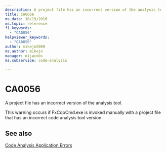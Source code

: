 ```yaml
---
description: A project file has an incorrect version of the analysis tool.
title: CA0056
ms.date: 10/19/2016
ms.topic: reference
f1_keywords:
  - "CA0056"
helpviewer_keywords:
  - "CA0056"
author: mikejo5000
ms.author: mikejo
manager: mijacobs
ms.subservice: code-analysis

---
```


# CA0056

A project file has an incorrect version of the analysis tool.

This warning occurs if FxCopCmd.exe is invoked manually with a project file that has an incorrect code analysis tool version.

## See also

[Code Analysis Application Errors](../code-quality/code-analysis-application-errors.md)
